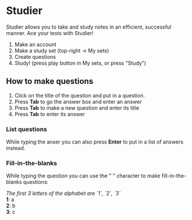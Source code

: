 # Studier
Studier allows you to take and study notes in an efficient, successful manner. Ace your tests with Studier!

1. Make an account
2. Make a study set (top-right -> My sets)
3. Create questions
4. Study! (press play button in My sets, or press "Study")

## How to make questions
1. Click on the title of the question and put in a question.
2. Press **Tab** to go the answer box and enter an answer
3. Press **Tab** to make a new question and enter its title
4. Press **Tab** to enter its answer

### List questions
While typing the anser you can also press **Enter** to put in a list of answers instead.

### Fill-in-the-blanks
While typing the question you can use the "`" character to make fill-in-the-blanks questions:

*The first 3 letters of the alphabet are \`1\`, \`2\`, \`3\`*\
**1**: a\
**2**: b\
**3**: c